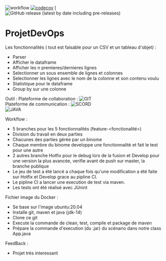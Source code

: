 ![workflow](https://github.com/pixel38320/ProjetDevOps/actions/workflows/workflow.yml/badge.svg)
[![codecov](https://codecov.io/gh/pixel38320/ProjetDevOps/branch/master/graph/badge.svg?token=DMHKXM5VIC)](https://codecov.io/gh/pixel38320/ProjetDevOps)
[![GitHub release (latest by date including pre-releases)](https://img.shields.io/github/v/release/pixel38320/ProjetDevOps?include_prereleases)

# ProjetDevOps
Les fonctionnalités ( tout est faisable pour un CSV et un tableau d'objet) :
 - Parser
 - Afficher le dataframe
 - Afficher les n premieres/dernieres lignes
 - Selectionner un sous ensemble de lignes et colonnes
 - Selectionner les lignes avec le nom de la colonne et son contenu voulu
 - Statistique pour le dataframe 
 - Group by sur une colonne

Outil :
 Plateforme de collaboration : ![GIT](https://img.shields.io/badge/GitHub-100000?style=for-the-badge&logo=github&logoColor=white)<br>
 Plateforme de communication : ![SCORD](https://img.shields.io/badge/Discord-7289DA?style=for-the-badge&logo=discord&logoColor=white)<br>
 ![JAVA](https://forthebadge.com/images/badges/made-with-java.svg)

Workflow :
 - 5 branches pour les 5 fonctionnalités (feature-<fonctionalité>)
 - Division du travail en deux parties
 - Chacunes des parties gérée par un binome
 - Chaque membre du binome developpe une fonctionnalité et fait le test pour une autre
 - 2 autres branche Hotfix pour le debug lors de la fusion et Develop pour une version la plus avancée, verifie avant de push sur master, la branche publique
 - Le jeu de test a été lancé a chaque fois qu'une modification a été faite sur Hotfix et Develop grace au pipline CI.
 - Le pipline CI a lancer une execution de test via maven. 
 - Les tests ont été réalisé avec JUnint

Fichier image du Docker :
 - Se base sur l'image ubuntu:20.04
 - Installe git, maven et java (jdk-14)
 - Clone ce git
 - Execute la commande de clean, test, compile et package de maven
 - Prépare la commande d'execution (du .jar) du scénario dans notre class App.java
 
FeedBack :
 - Projet très interessant
